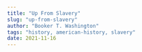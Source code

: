 ```yaml
---
title: "Up From Slavery"
slug: "up-from-slavery"
author: "Booker T. Washington"
tags: "history, american-history, slavery"
date: 2021-11-16
---
```

